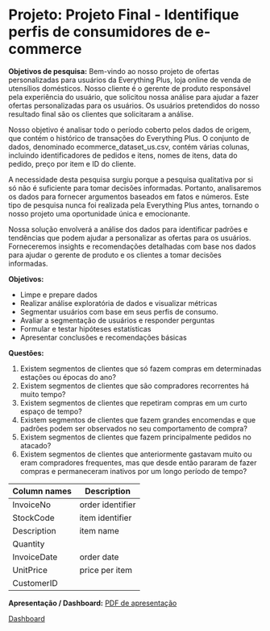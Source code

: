 # Projeto: Projeto Final - Identifique perfis de consumidores de e-commerce

**Objetivos de pesquisa:**
Bem-vindo ao nosso projeto de ofertas personalizadas para usuários da Everything Plus, loja online de venda de utensílios domésticos. Nosso cliente é o gerente de produto responsável pela experiência do usuário, que solicitou nossa análise para ajudar a fazer ofertas personalizadas para os usuários. Os usuários pretendidos do nosso resultado final são os clientes que solicitaram a análise.

Nosso objetivo é analisar todo o período coberto pelos dados de origem, que contém o histórico de transações do Everything Plus. O conjunto de dados, denominado ecommerce_dataset_us.csv, contém várias colunas, incluindo identificadores de pedidos e itens, nomes de itens, data do pedido, preço por item e ID do cliente.

A necessidade desta pesquisa surgiu porque a pesquisa qualitativa por si só não é suficiente para tomar decisões informadas. Portanto, analisaremos os dados para fornecer argumentos baseados em fatos e números. Este tipo de pesquisa nunca foi realizada pela Everything Plus antes, tornando o nosso projeto uma oportunidade única e emocionante.

Nossa solução envolverá a análise dos dados para identificar padrões e tendências que podem ajudar a personalizar as ofertas para os usuários. Forneceremos insights e recomendações detalhadas com base nos dados para ajudar o gerente de produto e os clientes a tomar decisões informadas.

**Objetivos:**
- Limpe e prepare dados
- Realizar análise exploratória de dados e visualizar métricas
- Segmentar usuários com base em seus perfis de consumo.
- Avaliar a segmentação de usuários e responder perguntas
- Formular e testar hipóteses estatísticas
- Apresentar conclusões e recomendações básicas

**Questões:**
1. Existem segmentos de clientes que só fazem compras em determinadas estações ou épocas do ano?
2. Existem segmentos de clientes que são compradores recorrentes há muito tempo?
3. Existem segmentos de clientes que repetiram compras em um curto espaço de tempo?
4. Existem segmentos de clientes que fazem grandes encomendas e que padrões podem ser observados no seu comportamento de compra?
5. Existem segmentos de clientes que fazem principalmente pedidos no atacado?
6. Existem segmentos de clientes que anteriormente gastavam muito ou eram compradores frequentes, mas que desde então pararam de fazer compras e permaneceram inativos por um longo período de tempo?

| Column names | Description |
|-|-------------|
| InvoiceNo | order identifier |
| StockCode | item identifier |
| Description | item name |
| Quantity |  |
| InvoiceDate | order date |
| UnitPrice | price per item |
| CustomerID |  |

**Apresentação / Dashboard:**
[PDF de apresentação](https://drive.google.com/drive/folders/1gslZ4Osf7-vBGqRZu8KzUt81o1CX0N_z?usp=sharing)

[Dashboard](https://public.tableau.com/app/profile/katia.goldchleger/viz/Dashboard_Final_Project_17100040077720/Storytelling?publish=yes)

